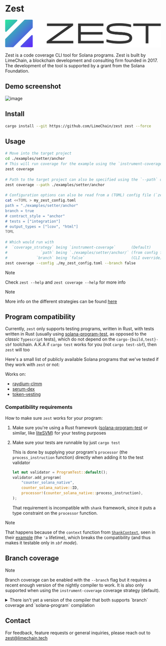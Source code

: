 # Zest

![Logo](./assets/logo.svg)

Zest is a code coverage CLI tool for Solana programs. Zest is built by LimeChain, a blockchain development and consulting firm founded in 2017. The development of the tool is supported by a grant from the Solana Foundation. 

## Demo screenshot

![image](https://github.com/user-attachments/assets/e2cc4dd9-e288-43f3-8378-a935496c2821)

## Install

```bash
cargo install --git https://github.com/LimeChain/zest zest --force
```

## Usage

```bash
# Move into the target project
cd ./examples/setter/anchor
# This will run coverage for the example using the `instrument-coverage` strategy without `branch` info
zest coverage

# Path to the target project can also be specified using the `--path` option
zest coverage --path ./examples/setter/anchor

# Configuration options can also be read from a (TOML) config file (`zest-coverage.toml` by default)
cat <<TOML > my_zest_config.toml
path = "./examples/setter/anchor"
branch = true
# contract_style = "anchor"
# tests = ["integration"]
# output_types = ["lcov", "html"]
TOML

# Which would run with
#  `coverage_strategy` being `instrument-coverage`       (Default)
#               `path` being `./examples/setter/anchor/` (from config file)
#             `branch` being `false`                     (CLI override)
zest coverage --config ./my_zest_config.toml --branch false
```

> [!NOTE]
> Check `zest --help` and `zest coverage --help` for more info

> [!NOTE]
> More info on the different strategies can be found [here](https://doc.rust-lang.org/beta/rustc/instrument-coverage.html)

## Program compatibility

Currently, `zest` only supports testing programs, written in Rust, with tests written in Rust (usually using [solana-program-test](https://crates.io/crates/solana-program-test), as opposed to the *classic* `Typescript` tests), which do not depend on the `cargo-{build,test}-sbf` toolchain. A.K.A if `cargo test` works for you (not `cargo test-sbf`), then `zest` will too

Here's a small list of publicly available Solana programs that we've tested if they work with `zest` or not:

Works on:

- [raydium-clmm](https://github.com/raydium-io/raydium-clmm)
- [serum-dex](https://github.com/jup-ag/serum-dex)
- [token-vesting](https://github.com/staratlasmeta/token-vesting)

### Compatibility requirements

How to make sure `zest` works for your program:

1. Make sure you're using a Rust framework ([solana-program-test](https://crates.io/crates/solana-program-test) or similar, like [liteSVM](https://github.com/LiteSVM/litesvm)) for your testing purposes
2. Make sure your tests are runnable by just `cargo test`

    This is done by supplying your program's `processor` (the `process_instruction` function) directly when adding it to the test validator

    ```rust
    let mut validator = ProgramTest::default();
    validator.add_program(
        "counter_solana_native",
        counter_solana_native::ID,
        processor!(counter_solana_native::process_instruction),
    );
    ```

    That requirement is incompatible with `shank` framework, since it puts a type constraint on the `processor` function.

> [!NOTE]
> That happens because of the `context` function from [`ShankContext`](https://docs.rs/shank/0.4.2/shank/derive.ShankContext.html), seen in their [example](https://docs.rs/shank/0.4.2/shank/derive.ShankContext.html#example) (the `'a` lifetime), which breaks the compatibility (and thus makes it testable only in *`sbf` mode*).

## Branch coverage

> [!NOTE]
> Branch coverage can be enabled with the `--branch` flag but it requires a recent enough version of the nightly compiler to work.
> It is also only supported when using the `instrument-coverage` coverage strategy (default).

<details>
  <summary>There isn't yet a version of the compiler that both supports `branch` coverage and `solana-program` compilation</summary>

  - To support the `rustc` [`coverage-options` setting](https://doc.rust-lang.org/rustc/instrument-coverage.html#-z-coverage-optionsoptions) (telling `rustc` _how to gather coverage information_), we need a recent version of the compiler ([this](https://github.com/rust-lang/rust/pull/122226) (seen in `1.78.0`) for simple branch coverage and [this](https://github.com/rust-lang/rust/pull/123409) (seen in `1.79.0`) for [advanced `mcdc` branch coverage](https://en.wikipedia.org/wiki/Modified_condition/decision_coverage))
  - Our solana programs transitively depend on `ahash`: `solana-program v1.18.1` (latest) -> `borsh v0.9.3` -> `hashbrown v0.11.2` -> `ahash v0.7.7`
      - `solana-program` also [sets](https://github.com/solana-labs/solana/blob/27eff8408b7223bb3c4ab70523f8a8dca3ca6645/sdk/program/Cargo.toml#L12) its `rust-version` to be `1.75.0` for the whole `platform-tools` suite, `solana-program-library` [does too](https://github.com/solana-labs/solana-program-library/blob/8f832e628bac06bf8fa34497ae0b3e0e8c3d0653/rust-toolchain.toml#L2)
  - Unfortunately, since `Rust` removed support for the `stdsimd` feature [here](https://github.com/rust-lang/rust/pull/117372) (seen in `1.78.0`), `ahash v0.7.7` [breaks](https://github.com/tkaitchuck/aHash/issues/200)
  - This is [fixed](https://github.com/tkaitchuck/aHash/pull/183) in `ahash v0.8.0`, but we _cannot_ directly update the version used by `solana-program`.
      - We can try to use `Cargo patches` to force the version of `ahash` but they do not work for transitive dependencies (only for top-level ones, i.e. the ones in our `Cargo.toml`s)
  - The last version of the `Rust` compiler from before the removal of `stdsimd` is `nightly-2024-02-04`, but it does not yet include support for `-Z coverage-options` (introduced roughly a month later)

  Possible long-term solutions:
  - The `solana` ecosystem moves to a newer version of the `Rust` compiler
    Have no details about such intentions, haven't researched, will probably not be soon
  - `Cargo patches` start working for transitive dependencies
    Unlikely, since it would be a nontrivial task to select the exact dependencies you want to patch

  **TLDR**: we either chose to support `branch` coverage or the ability to compile solana programs (IMO the second is a far more important requirement)
</details>

## Contact

For feedback, feature requests or general inquiries, please reach out to zest@limechain.tech
